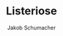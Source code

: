 ---
title: Listeriose
layout: post
author: Jakob Schumacher

fortbildung: fortbildung/Listeriose.html

basisdaten:
  bild: https://upload.wikimedia.org/wikipedia/commons/thumb/7/74/Listeria_monocytogenes_PHIL_2287_lores.jpg/800px-Listeria_monocytogenes_PHIL_2287_lores.jpg
  kurzbeschreibung: Listeriose ist eine infektiöse Erkrankung. Und zählt zu den durch Lebensmittel übertragenen Krankheiten. Ausbrüche durch Lebensmittel kommen häufiger vor. 

inhalte:  
# Erregerdaten
  - id: erregername
    text: Listeriose wird durch Bakterien der Gattung Listeria hervorgerufen
    kategorie: erregerdaten
  - id: erregertyp
    text: Der Erreger ist ein Bakterium. 
    kategorie: erregerdaten
  - id: erregergruppen
    text: Der Erreger wird unterteilt in Spezies. Humanpathogen ist insbesondere Listeria monocytogenes. Listeria monocytogenes wird wiederum unterteilt in Serovare.
    kategorie: erregerdaten
  - id: toxin
    text: 
    kategorie: erregerdaten
  - id: erregergruppenunterschiede
    text: 
    kategorie: erregerdaten 
  - id: umweltresistenz
    text: Der Erreger kann sich in der Umwelt vermehren. Auch unter Kühlschrankbedingungen
    kategorie: erreger
    
# Vorkommen
  - id: vorkommen_deu
    text: Ungefähr 700 invasive Fälle werden jährlich gemeldet
    nummer_2018: 698
    kategorie: vorkommen
    quellename: Survstat
    quelleurl: https://survstat.rki.de/
  - id: vorkommen_welt
    text: Der Erreger kommt weltweit vor. 
    kategorie: vorkommen hygkowichtig
  - id: reservoir
    text: Der Erreger kommt ubiquitär in der Erde vor. Der Erreger kommt auch im Darm von Tiere und gesunde Menschen vor.
    kategorie: vorkommen hygkowichtig
      
# Zeiten
  - id: inkubationszeit
    text: Die Inkubationszeit beträgt wenige Stunden bis 6 Tage
    kategorie: zeiten hygkowichtig
  - id: inkubationszeit_min
    text: 
    nummer: 0.3
    kategorie: zeiten
  - id: inkubationszeit_max
    text:
    nummer: 6
    kategorie: zeiten
  - id: ansteckungszeit_normal
    text: Erkrankte Personen sind ansteckend vom Beginn der Krankheitszeichen bis Monate nach Ende der Krankheitszeichen.
    kategorie: zeiten hygkowichtig
  - id: ansteckungszeit_lang 
    text: 
    kategorie: zeiten
  - id: saisonalitaet
    text: Es gibt keinen saisonalen Gipfel
    kategorie: zeiten


# Klinik
  - id: symptome
    text: Krankheitszeichen bei immunkompetenten Personen sind Durchfall und leichtes Fieber.
    kategorie: klinik hygkowichtig
  - id: komplikationen
    text: |
      Bei Immungeschwächten kann das Vollbild einer Listeriose auftreten: Es kann zu den folgenden Symptomen kommen: Gastroenteritis, Zeichen eines grippalen Infekts, Sepsis, eitrige Meningitis und Tod. 
    kategorie: klinik hygkowichtig
  - id: krankheitsdauer
    text: 
    kategorie: klinik
  - id: asymptomatik
    text: Die meisten Immunkompetenten entwickeln keine Krankheitszeichen
    kategorie: klinik
  - id: letalität
    text: 7 von 100 erkrankten Personen versterben.
    kategorie: klinik hygkowichtig

# Übertragungswege
  - id: uebertragungswege
    text: | 
      Der Erreger wird üblicherweise durch viele Lebensmittel übertragen. Häufig betroffen sind Fleisch, Milch und Milchprodukte, Salate. Von Mensch-zu-Mensch Übertragung kommt quasi nur in der Schwangerschaft vor. Ganz selten kann der Erreger durch die Umwelt auf Wunden gelangen und dort eine Infektion hervorrufen.
    kategorie: uebertragungswege hygkowichtig

# Meldung
  - varname: IFSG_6_1_2
  - varname: IFSG_7
  - varname: IFSG_34 

aktionsbausteine:
  - varname: GETINFO
  - varname: UEBERMITTLUNG
  - varname: AUSBRUCHSUNTERSUCHUNG
  - varname: UNTERRICHTUNG_GA
  - varname: UNTERRICHTUNG_LEB
  - varname: KUECHENHYGIENE
  - varname: NRZ
  
interview:     
  - varname: KRANKHEITSZEICHEN
  - varname: ERKRANKUNGSBEGINN
  - varname: HOSPITALISIERUNG
  - question: Wären sie bereit den Inhalt Ihres Kühlschrankes untersuchen zu lassen?
    comment: Listeriose-Ausbrüche sind häufig über einen längeren Zeitraum ausgestreckt und die Zugehörigkeit zu einem Ausbruch kann erst sehr spät festgestellt werden. Wenn die Lebensmittelaufsicht bereit dazu ist - wäre es sinnvoll bei jeder erkrankten Person die vor der Erkrankung gegessenen Lebensmittel in einem Kühlschrank untersuchen zu lassen.
    
quellen:
  - name: Ratgeber des Robert Koch-Instituts
    webseite: https://www.rki.de/DE/Content/Infekt/EpidBull/Merkblaetter/Ratgeber_Listeriose.html
  - name: European center for diesease control (englisch)
    webseite: https://www.ecdc.europa.eu/en/listeriosis
  - name: Wikipedia-Eintrag
    webseite: https://de.wikipedia.org/wiki/Listeriose
  - name: US-Center for diesease control (englisch)
    webseite: https://www.cdc.gov/listeria/index.html
  - name: Public health england (englisch)
    webseite: https://www.gov.uk/government/collections/listeria-guidance-data-and-analysis
  - name: Pubmed - Sammlung wissenschaftlicher Publikationen (englisch)
    webseite: https://www.ncbi.nlm.nih.gov/pubmed?term=%22Listeriosis%22%5BMesh%5D
---